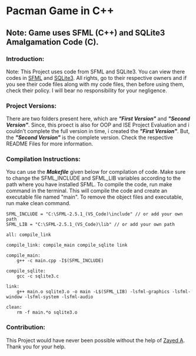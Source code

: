 # Pacman Game in C++

## Note: Game uses SFML (C++) and SQLite3 Amalgamation Code (C).

### Introduction:

Note: This Project uses code from SFML and SQLite3. You can view there codes in [SFML](https://www.sfml-dev.org/download.php) and [SQLite3](https://www.sqlite.org/amalgamation.html). All rights, go to their respective owners and if you see their code files along with my code files, then before using them, check their policy. I will bear no responsibility for your negligence.

### Project Versions:

There are two folders present here, which are __*"First Version"*__ and __*"Second Version"*__. Since, this proect is also for OOP and ISE Project Evaluation and i couldn't complete the full version in time, i created the __*"First Version"*__. But, the __*"Second Version"*__ is the complete version. Check the respective README Files for more information.

### Compilation Instructions:

You can use the __*Makefile*__ given below for compilation of code. Make sure to change the SFML_INCLUDE and SFML_LIB variables according to the path where you have installed SFML. To compile the code, run make command in the terminal. This will compile the code and create an executable file named "main". To remove the object files and executable, run make clean command.

```
SFML_INCLUDE = "C:\SFML-2.5.1_(VS_Code)\include" // or add your own path
SFML_LIB = "C:\SFML-2.5.1_(VS_Code)\lib" // or add your own path

all: compile_link

compile_link: compile_main compile_sqlite link

compile_main:
	g++ -c main.cpp -I$(SFML_INCLUDE)

compile_sqlite:
	gcc -c sqlite3.c

link:
	g++ main.o sqlite3.o -o main -L$(SFML_LIB) -lsfml-graphics -lsfml-window -lsfml-system -lsfml-audio

clean:
	rm -f main.*o sqlite3.o
```

### Contribution:

This Project would have never been possible without the help of [Zayed A](https://github.com/zayabdull). Thank you for your help.
